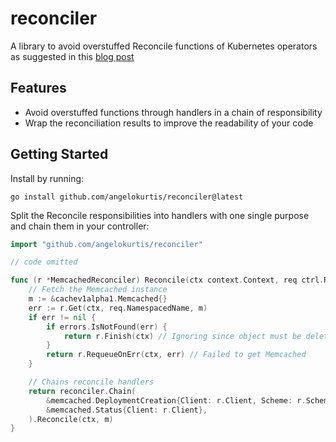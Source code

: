 # reconciler

A library to avoid overstuffed Reconcile functions of Kubernetes operators as suggested in
this [blog post](https://cloud.redhat.com/blog/7-best-practices-for-writing-kubernetes-operators-an-sre-perspective)

## Features

* Avoid overstuffed functions through handlers in a chain of responsibility
* Wrap the reconciliation results to improve the readability of your code

## Getting Started

Install by running:

```shell
go install github.com/angelokurtis/reconciler@latest
```

Split the Reconcile responsibilities into handlers with one single purpose and chain them in your controller:

```go
import "github.com/angelokurtis/reconciler"

// code omitted

func (r *MemcachedReconciler) Reconcile(ctx context.Context, req ctrl.Request) (ctrl.Result, error) {
	// Fetch the Memcached instance
	m := &cachev1alpha1.Memcached{}
	err := r.Get(ctx, req.NamespacedName, m)
	if err != nil {
		if errors.IsNotFound(err) {
			return r.Finish(ctx) // Ignoring since object must be deleted
		}
		return r.RequeueOnErr(ctx, err) // Failed to get Memcached
	}

	// Chains reconcile handlers
	return reconciler.Chain(
		&memcached.DeploymentCreation{Client: r.Client, Scheme: r.Scheme},
		&memcached.Status{Client: r.Client},
	).Reconcile(ctx, m)
}
```